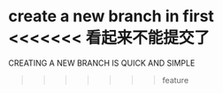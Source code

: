 create a new branch in first
<<<<<<< 看起来不能提交了
=======
CREATING A NEW BRANCH IS QUICK AND SIMPLE
>>>>>>> feature
